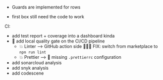 - Guards are implemented for rows

- first box still need the code to work


CI:
- add test report + coverage into a dashboard kinda
- 🚧 add local quality gate on the CI/CD pipeline
  - 💥 Linter --> GitHub action side 👨🏻‍🔧 FIX: switch from marketplace to `npn run lint`
  - 💥 Prettier --> 🐞 missing `.prettierrc` configuration
- add sonarcloud analysis
- add snyk analysis
- add codescene
  